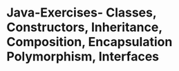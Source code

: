 # Java-Exercises- Classes, Constructors, Inheritance, Composition, Encapsulation Polymorphism, Interfaces
